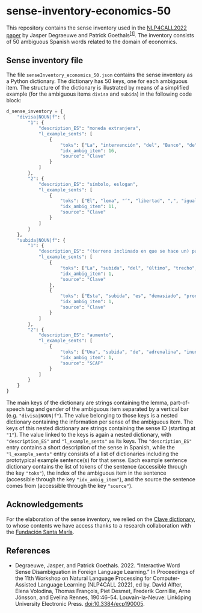 # sense-inventory-economics-50
This repository contains the sense inventory used in the [NLP4CALL2022 paper](https://ecp.ep.liu.se/index.php/sltc/article/view/577) by Jasper Degraeuwe and Patrick Goethals<sup>[[1]](#references)</sup>. The inventory consists of 50 ambiguous Spanish words related to the domain of economics.
## Sense inventory file
The file <code>senseInventory_economics_50.json</code> contains the sense inventory as a Python dictionary. The dictionary has 50 keys, one for each ambiguous item. The structure of the dictionary is illustrated by means of a simplified example (for the ambiguous items <code>divisa</code> and <code>subida</code>) in the following code block:
```python
d_sense_inventory = {
    "divisa|NOUN|f": {
        "1": {
            "description_ES": "moneda extranjera",
            "l_example_sents": [
                {
                    "toks": ["La", "intervención", "del", "Banco", "de", "España", "en", "defensa", "de", "nuestra", "moneda", "está", "reduciendo", "las", "reservas", "de", "divisas", "."],
                    "idx_ambig_item": 16,
                    "source": "Clave"
                }
            ]
        },
        "2": {
            "description_ES": "símbolo, eslogan",
            "l_example_sents": [
                {
                    "toks": ["El", "lema", "‘", "libertad", ",", "igualdad", ",", "fraternidad", "’", "fue", "la", "divisa", "de", "la", "Revolución", "francesa", "de", "1789", "."],
                    "idx_ambig_item": 11,
                    "source": "Clave"
                }
            ]
        }
    },
    "subida|NOUN|f": {
        "1": {
            "description_ES": "(terreno inclinado en que se hace un) paso a un lugar más alto",
            "l_example_sents": [
                {
                    "toks": ["La", "subida", "del", "último", "trecho", "de", "la", "montaña", "fue", "agotadora", "."],
                    "idx_ambig_item": 1,
                    "source": "Clave"
                },
                {
                    "toks": ["Esta", "subida", "es", "demasiado", "pronunciada", "para", "ir", "en", "bicicleta", "."],
                    "idx_ambig_item": 1,
                    "source": "Clave"
                }
            ]
        },
        "2": {
            "description_ES": "aumento",
            "l_example_sents": [
                {
                    "toks": ["Una", "subida", "de", "adrenalina", "inundó", "sus", "poros", ",", "provocando", "que", "su", "respiración", "se", "entrecortase", "."],
                    "idx_ambig_item": 1,
                    "source": "SCAP"
                }
            ]
        }
    }
}
```
The main keys of the dictionary are strings containing the lemma, part-of-speech tag and gender of the ambiguous item separated by a vertical bar (e.g. <code>"divisa|NOUN|f"</code>). The value belonging to those keys is a nested dictionary containing the information per sense of the ambiguous item. The keys of this nested dictionary are strings containing the sense ID (starting at <code>"1"</code>). The value linked to the keys is again a nested dictionary, with <code>"description_ES"</code> and <code>"l_example_sents"</code> as its keys. The <code>"description_ES"</code> entry contains a short description of the sense in Spanish, while the <code>"l_example_sents"</code> entry consists of a list of dictionaries including the prototypical example sentence(s) for that sense. Each example sentence dictionary contains the list of tokens of the sentence (accessible through the key <code>"toks"</code>), the index of the ambiguous item in the sentence (accessible through the key <code>"idx_ambig_item"</code>), and the source the sentence comes from (accessible through the key <code>"source"</code>).
## Acknowledgements
For the elaboration of the sense inventory, we relied on the [Clave dictionary](https://www.grupo-sm.com/es/book/diccionario-clave-lengua-espa%C3%B1ola), to whose contents we have access thanks to a research collaboration with the [Fundación Santa María](https://www.fundacion-sm.org/).

## References
- Degraeuwe, Jasper, and Patrick Goethals. 2022. “Interactive Word Sense Disambiguation in Foreign Language Learning.” In Proceedings of the 11th Workshop on Natural Language Processing for Computer-Assisted Language Learning (NLP4CALL 2022), ed by. David Alfter, Elena Volodina, Thomas François, Piet Desmet, Frederik Cornillie, Arne Jönsson, and Evelina Rennes, 190:46–54. Louvain-la-Neuve: Linköping University Electronic Press. [doi:10.3384/ecp190005](doi:10.3384/ecp190005).
